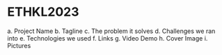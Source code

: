 # ETHKL2023

a. Project Name
b. Tagline
c. The problem it solves
d. Challenges we ran into
e. Technologies we used
f. Links
g. Video Demo
h. Cover Image
i. Pictures
